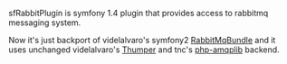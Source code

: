 sfRabbitPlugin is symfony 1.4 plugin that provides access to rabbitmq messaging system.

Now it's just backport of videlalvaro's symfony2 [RabbitMqBundle](https://github.com/videlalvaro/RabbitMqBundle) and it uses unchanged videlalvaro's [Thumper](https://github.com/videlalvaro/Thumper) and tnc's [php-amqplib](http://github.com/tnc/php-amqplib) backend.